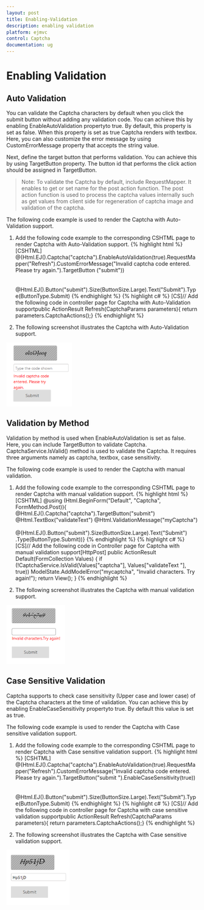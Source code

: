 ```yaml
---
layout: post
title: Enabling-Validation
description: enabling validation
platform: ejmvc
control: Captcha
documentation: ug
---
```


# Enabling Validation

## Auto Validation

You can validate the Captcha characters by default when you click the submit button without adding any validation code. You can achieve this by enabling EnableAutoValidation propertyto true. By default, this property is set as false. When this property is set as true Captcha renders with textbox.  Here, you can also customize the error message by using CustomErrorMessage property that accepts the string value. 

Next, define the target button that performs validation. You can achieve this by using TargetButton property. The button id that performs the click action should be assigned in TargetButton. 


> Note: To validate the Captcha by default, include RequestMapper. It enables to get or set name for the post action function. The post action function is used to process the captcha values internally such as get values from client side for regeneration of captcha image and validation of the captcha.



The following code example is used to render the Captcha with Auto-Validation support.

1. Add the following code example to the corresponding CSHTML page to render Captcha with Auto-Validation support.
{% highlight html %}
[CSHTML]  @(Html.EJ().Captcha("captcha").EnableAutoValidation(true).RequestMapper("Refresh").CustomErrorMessage("Invalid captcha code entered. Please try again.").TargetButton ("submit"))<br /><br /><br />    @Html.EJ().Button("submit").Size(ButtonSize.Large).Text("Submit").Type(ButtonType.Submit)
{% endhighlight  %}
{% highlight c# %}
[CS]// Add the following code in controller page for Captcha with Auto-Validation supportpublic ActionResult Refresh(CaptchaParams parameters){    return parameters.CaptchaActions();}
{% endhighlight  %}




2. The following screenshot illustrates the Captcha with Auto-Validation support. 

![C:/Users/ApoorvahR/Desktop/3.png](Enabling-Validation_images/Enabling-Validation_img2.png)



## Validation by Method

Validation by method is used when EnableAutoValidation is set as false. Here, you can include TargetButton to validate Captcha. CaptchaService.IsValid() method is used to validate the Captcha. It requires three arguments namely as captcha, textbox, case sensitivity.

The following code example is used to render the Captcha with manual validation.

1. Add the following code example to the corresponding CSHTML page to render Captcha with manual validation support.
{% highlight html %}
[CSHTML] @using (Html.BeginForm("Default", "Captcha", FormMethod.Post)){    @Html.EJ().Captcha("captcha").TargetButton("submit")<br />    @Html.TextBox("validateText")    @Html.ValidationMessage("myCaptcha")<br /><br />      @(Html.EJ().Button("submit").Size(ButtonSize.Large).Text("Submit")    .Type(ButtonType.Submit))}
{% endhighlight %}
{% highlight c# %}
[CS]// Add the following code in Controller page for Captcha with manual validation support[HttpPost]        public ActionResult Default(FormCollection Values)        {            if (!CaptchaService.IsValid(Values["captcha"], Values["validateText "], true))                ModelState.AddModelError("mycaptcha", "Invalid characters. Try again!");            return View();        }
{% endhighlight  %}


2. The following screenshot illustrates the Captcha with manual validation support. 

![C:/Users/ApoorvahR/Desktop/1.png](Enabling-Validation_images/Enabling-Validation_img3.png)



## Case Sensitive Validation 

Captcha supports to check case sensitivity (Upper case and lower case) of the Captcha characters at the time of validation. You can achieve this by enabling EnableCaseSensitivity propertyto true. By default this value is set as true.

The following code example is used to render the Captcha with Case sensitive validation support.

1. Add the following code example to the corresponding CSHTML page to render Captcha with Case sensitive validation support.
{% highlight html %}
[CSHTML]   @(Html.EJ().Captcha("captcha").EnableAutoValidation(true).RequestMapper("Refresh").CustomErrorMessage("Invalid captcha code entered. Please try again.").TargetButton("submit ").EnableCaseSensitivity(true))<br /><br /><br />@Html.EJ().Button("submit").Size(ButtonSize.Large).Text("Submit").Type(ButtonType.Submit)
{% endhighlight %}
{% highlight c# %}
[CS]// Add the following code in controller page for Captcha with case sensitive validation supportpublic ActionResult Refresh(CaptchaParams parameters){   return parameters.CaptchaActions();}
{% endhighlight  %}


2. The following screenshot illustrates the Captcha with Case sensitive validation support. 

![C:/Users/ApoorvahR/Desktop/3.png](Enabling-Validation_images/Enabling-Validation_img4.png)



